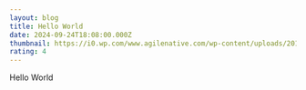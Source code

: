 ```yaml
---
layout: blog
title: Hello World
date: 2024-09-24T18:08:00.000Z
thumbnail: https://i0.wp.com/www.agilenative.com/wp-content/uploads/2017/01/001-Agile-Hello-World.png?fit=1745%2C1080&ssl=1
rating: 4
---
```

Hello World
